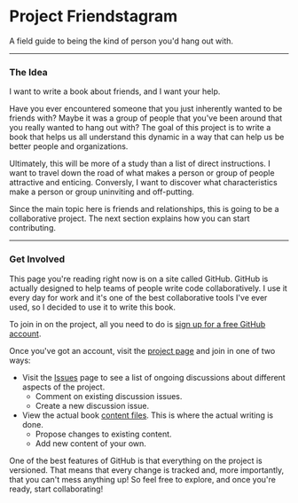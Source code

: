 Project Friendstagram
=============

A field guide to being the kind of person you'd hang out with. 

---

### The Idea

I want to write a book about friends, and I want your help.

Have you ever encountered someone that you just inherently wanted to be friends with? Maybe it was a group of people that you've been around that you really wanted to hang out with? The goal of this project is to write a book that helps us all understand this dynamic in a way that can help us be better people and organizations.

Ultimately, this will be more of a study than a list of direct instructions. I want to travel down the road of what makes a person or group of people attractive and enticing. Conversly, I want to discover what characteristics make a person or group uninviting and off-putting.

Since the main topic here is friends and relationships, this is going to be a collaborative project. The next section explains how you can start contributing.

---

### Get Involved

This page you're reading right now is on a site called GitHub. GitHub is actually designed to help teams of people write code collaboratively. I use it every day for work and it's one of the best collaborative tools I've ever used, so I decided to use it to write this book. 

To join in on the project, all you need to do is [sign up for a free GitHub account](https://github.com/signup/free).

Once you've got an account, visit the [project page](http://github.com/joshferrara/friendstagram) and join in one of two ways:

- Visit the [Issues](http://github.com/joshferrara/friendstagram/issues) page to see a list of ongoing discussions about different aspects of the project.
    - Comment on existing discussion issues.
    - Create a new discussion issue.
- View the actual book [content files](http://github.com/joshferrara/friendstagram#slider). This is where the actual writing is done.
    - Propose changes to existing content.
    - Add new content of your own.

One of the best features of GitHub is that everything on the project is versioned. That means that every change is tracked and, more importantly, that you can't mess anything up! So feel free to explore, and once you're ready, start collaborating!
